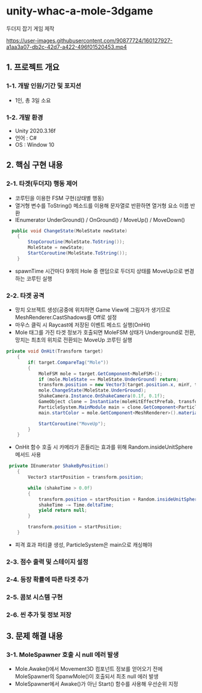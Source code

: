 # unity-whac-a-mole-3dgame
두더지 잡기 게임 제작

https://user-images.githubusercontent.com/90877724/160127927-a1aa3a07-db2c-42d7-a422-496f01520453.mp4

## 1. 프로젝트 개요
### 1-1. 개발 인원/기간 및 포지션
- 1인, 총 3일 소요
### 1-2. 개발 환경
- Unity 2020.3.16f
- 언어 : C#
- OS : Window 10

## 2. 핵심 구현 내용
### 2-1. 타겟(두더지) 행동 제어
- 코루틴을 이용한 FSM 구현(상태별 행동)
- 열거형 변수를 ToString() 메소드를 이용해 문자열로 반환하면 열거형 요소 이름 반환
- IEnumerator UnderGround() / OnGround() / MoveUp() / MoveDown()
```c#
  public void ChangeState(MoleState newState)
    {               
        StopCoroutine(MoleState.ToString());
        MoleState = newState;
        StartCoroutine(MoleState.ToString());
    }
```
- spawnTime 시간마다 9개의 Hole 중 랜덤으로 두더지 상태를 MoveUp으로 변경하는 코루틴 실행

### 2-2. 타겟 공격
- 망치 오브젝트 생성(공중에 위치하면 Game View에 그림자가 생기므로 MeshRenderer.CastShadows를 Off로 설정
- 마우스 클릭 시 Raycast에 저장된 이벤트 메소드 실행(OnHit)
- Mole 태그를 가진 타겟 정보가 호출되면 MoleFSM 상태가 Underground로 전환, 망치는 최초의 위치로 전환되는 MoveUp 코루틴 실행
```c#
private void OnHit(Transform target)
    {
        if( target.CompareTag("Mole"))
        {
            MoleFSM mole = target.GetComponent<MoleFSM>();
            if (mole.MoleState == MoleState.UnderGround) return;
            transform.position = new Vector3(target.position.x, minY, target.position.z);
            mole.ChangeState(MoleState.UnderGround);        
            ShakeCamera.Instance.OnShakeCamera(0.1f, 0.1f);
            GameObject clone = Instantiate(moleHitEffectPrefab, transform.position, Quaternion.identity);
            ParticleSystem.MainModule main = clone.GetComponent<ParticleSystem>().main;
            main.startColor = mole.GetComponent<MeshRenderer>().material.color;

            StartCoroutine("MoveUp");
        }
    }
```
- OnHit 함수 호출 시 카메라가 흔들리는 효과를 위해 Random.insideUnitSphere 메서드 사용
```c#
 private IEnumerator ShakeByPosition()
    {
        Vector3 startPosition = transform.position;

        while (shakeTime > 0.0f)
        {
            transform.position = startPosition + Random.insideUnitSphere * shakeIntensity;
            shakeTime -= Time.deltaTime;
            yield return null;
        }

        transform.position = startPosition;
    }
```
- 피격 효과 파티클 생성, ParticleSystem은 main으로 캐싱해야 
### 2-3. 점수 출력 및 스테이지 설정
### 2-4. 등장 확률에 따른 타겟 추가
### 2-5. 콤보 시스템 구현
### 2-6. 씬 추가 및 정보 저장

## 3. 문제 해결 내용
### 3-1. MoleSpawner 호출 시 null 에러 발생
- Mole.Awake()에서 Movement3D 컴포넌트 정보를 얻어오기 전에 MoleSpawner의 SpanwMole()이 호출되서 최초 null 에러 발생
- MoleSpawner에서 Awake()가 아닌 Start() 함수를 사용해 우선순위 지정


```
```
